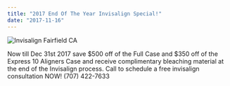 ```yaml
---
title: "2017 End Of The Year Invisalign Special!"
date: "2017-11-16"
---
```


![Invisalign Fairfield CA](/images/invisalign-fairfield-ca-300x300.jpg)

Now till Dec 31st 2017 save $500 off of the Full Case and $350 off of the Express 10 Aligners Case and receive complimentary bleaching material at the end of the Invisalign process. Call to schedule a free invisalign consultation NOW! (707) 422-7633
